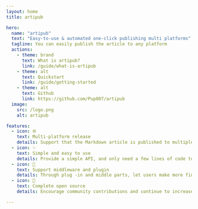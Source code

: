 ```yaml
---
layout: home
title: artipub

hero:
  name: "artipub"
  text: "Easy-to-use & automated one-click publishing multi platforms"
  tagline: You can easily publish the article to any platform
  actions:
    - theme: brand
      text: What is artipub?
      link: /guide/what-is-artipub
    - theme: alt
      text: Quickstart
      link: /guide/getting-started
    - theme: alt
      text: Github
      link: https://github.com/Pup007/artipub
  image:
    src: /logo.png
    alt: artipub

features:
  - icon: 🌐
    text: Multi-platform release
    details: Support that the Markdown article is published to multiple mainstream any platforms, including but not limited to Notion, Medium, Dev.to, etc.
  - icon: ✨
    text: Simple and easy to use
    details: Provide a simple API, and only need a few lines of code to implement the article release.
  - icon: 🔌
    text: Support middleware and plugin
    details: Through plug -in and middle parts, let users make more fine -grained control processing and release processes.
  - icon: 📖
    text: Complete open source
    details: Encourage community contributions and continue to increase new platform support and functions.

---
```


